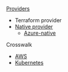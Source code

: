 
[Providers](https://www.pulumi.com/docs/reference/pkg/)
- Terraform provider
- [Native provider](https://www.pulumi.com/blog/pulumiup-native-providers/)
  - [Azure-native](https://www.pulumi.com/blog/announcing-nextgen-azure-provider/)

Crosswalk
- [AWS](https://www.pulumi.com/docs/guides/crosswalk/aws/)
- [Kubernetes](https://www.pulumi.com/docs/guides/crosswalk/kubernetes/)